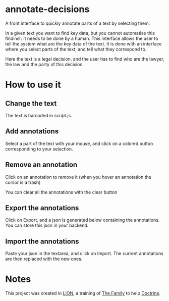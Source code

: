 # annotate-decisions
A front interface to quickly annotate parts of a text by selecting them.

In a given text you want to find key data, but you cannot automatise this findind : it needs to be done by a human. This interface allows the user to tell the system what are the key data of the text. It is done with an interface where you select parts of the text, and tell what they correspond to.

Here the text is a legal decision, and the user has to find who are the lawyer, the law and the party of this decision.

# How to use it #

## Change the text ##

The text is harcoded in script.js.

## Add annotations ##

Select a part of the text with your mouse, and click on a colored button corresponding to your selection.

## Remove an annotation ##

Click on an annotation to remove it (when you hover an annotation the cursor is a trash)

You can clear all the annotations with the clear button

## Export the annotations ##

Click on Export, and a json is generated below containing the annotations. You can store this json in your backend.

## Import the annotations ##

Paste your json in the textarea, and click on Import. The current annotations are then replaced with the new ones.  


# Notes #

This project was created in [LION](http://joinlion.co/), a training of [The Family](https://www.thefamily.co/) to help [Doctrine](https://www.doctrine.fr/).